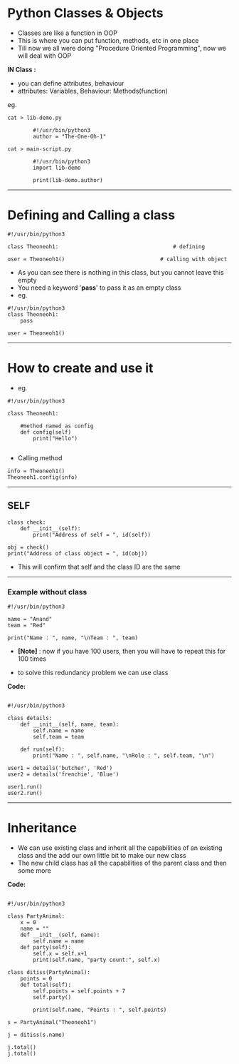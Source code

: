 # Python Classes & Objects

- Classes are like a function in OOP
- This is where you can put function, methods, etc in one place
- Till now we all were doing "Procedure Oriented Programming", now we will deal with OOP

**IN Class :**

- you can define attributes, behaviour
- attributes: Variables, Behaviour: Methods(function)

eg.
```
cat > lib-demo.py
	
		#!/usr/bin/python3
		author = "The-One-Oh-1"
```
```
cat > main-script.py
	
		#!/usr/bin/python3
		import lib-demo

		print(lib-demo.author)
```

____________________________________________________________________________________________

# Defining and Calling a class

```
#!/usr/bin/python3

class Theoneoh1: 									# defining

user = Theoneoh1()								# calling with object
```

- As you can see there is nothing in this class, but you cannot leave this empty
- You need a keyword '**pass**' to pass it as an empty class
- eg.

```
#!/usr/bin/python3
class Theoneoh1:
	pass

user = Theoneoh1()
```
____________________________________________________________________________________________

# How to create and use it

- eg.

```
#!/usr/bin/python3

class Theoneoh1:

	#method named as config
	def config(self)
		print("Hello")
		
```
- Calling method

```
info = Theoneoh1()
Theoneoh1.config(info)

```
____________________________________________________________________________________________

## SELF

```
class check:
	def __init__(self):
		print("Address of self = ", id(self))

obj = check()
print("Address of class object = ", id(obj))

```

- This will confirm that self and the class ID are the same

____________________________________________________________________________________________

### Example without class

```
#!/usr/bin/python3

name = "Anand"
team = "Red"

print("Name : ", name, "\nTeam : ", team)

```
- **[Note]** : now if you have 100 users, then you will have to repeat this for 100 times

- to solve this redundancy problem we can use class

**Code:**

```

#!/usr/bin/python3

class details:
	def __init__(self, name, team):
		self.name = name
		self.team = team

	def run(self):
		print("Name : ", self.name, "\nRole : ", self.team, "\n")

user1 = details('butcher', 'Red')
user2 = details('frenchie', 'Blue')

user1.run()
user2.run()

```
_______________________________________________________________________________________________________________

# Inheritance 

- We can use existing class and inherit all the capabilities of an existing class and the add
	our own little bit to make our new class
- The new child class has all the capabilities of the parent class and then some more


**Code:**

```

#!/usr/bin/python3

class PartyAnimal:
	x = 0
	name = ""
	def __init__(self, name):
		self.name = name 
	def party(self):
		self.x = self.x+1
		print(self.name, "party count:", self.x)

class ditiss(PartyAnimal):
	points = 0
	def total(self):
		self.points = self.points + 7
		self.party()

		print(self.name, "Points : ", self.points)

s = PartyAnimal("Theoneoh1")

j = ditiss(s.name)

j.total()
j.total()

```

